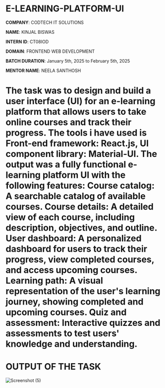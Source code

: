 # E-LEARNING-PLATFORM-UI

**COMPANY**: CODTECH IT SOLUTIONS

**NAME**: KINJAL BISWAS

**INTERN ID**: CT08IOD

**DOMAIN**: FRONTEND WEB DEVELOPMENT

**BATCH DURATION**: January 5th, 2025 to February 5th, 2025

**MENTOR NAME**: NEELA SANTHOSH

# The task was to design and build a user interface (UI) for an e-learning platform that allows users to take online courses and track their progress. The tools i have used is Front-end framework: React.js, UI component library: Material-UI. The output was a fully functional e-learning platform UI with the following features: Course catalog: A searchable catalog of available courses. Course details: A detailed view of each course, including description, objectives, and outline. User dashboard: A personalized dashboard for users to track their progress, view completed courses, and access upcoming courses. Learning path: A visual representation of the user's learning journey, showing completed and upcoming courses. Quiz and assessment: Interactive quizzes and assessments to test users' knowledge and understanding.

# OUTPUT OF THE TASK

![Screenshot (5)](https://github.com/user-attachments/assets/397c1366-6d67-47f8-9603-d16812e26a6e)
